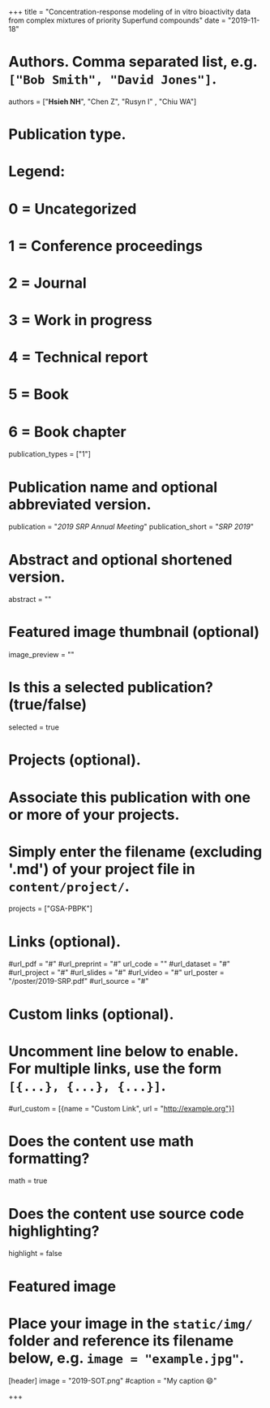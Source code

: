 +++
title = "Concentration-response modeling of in vitro bioactivity data from complex mixtures of priority Superfund compounds"
date = "2019-11-18"

# Authors. Comma separated list, e.g. `["Bob Smith", "David Jones"]`.
authors = ["**Hsieh NH**", "Chen Z", "Rusyn I" , "Chiu WA"]

# Publication type.
# Legend:
# 0 = Uncategorized
# 1 = Conference proceedings
# 2 = Journal
# 3 = Work in progress
# 4 = Technical report
# 5 = Book
# 6 = Book chapter
publication_types = ["1"]

# Publication name and optional abbreviated version.
publication = "*2019 SRP Annual Meeting*"
publication_short = "*SRP 2019*"

# Abstract and optional shortened version.
abstract = ""

# Featured image thumbnail (optional)
image_preview = ""

# Is this a selected publication? (true/false)
selected = true

# Projects (optional).
#   Associate this publication with one or more of your projects.
#   Simply enter the filename (excluding '.md') of your project file in `content/project/`.
projects = ["GSA-PBPK"]

# Links (optional).
#url_pdf = "#"
#url_preprint = "#"
url_code = ""
#url_dataset = "#"
#url_project = "#"
#url_slides = "#"
#url_video = "#"
url_poster = "/poster/2019-SRP.pdf"
#url_source = "#"

# Custom links (optional).
#   Uncomment line below to enable. For multiple links, use the form `[{...}, {...}, {...}]`.
#url_custom = [{name = "Custom Link", url = "http://example.org"}]

# Does the content use math formatting?
math = true

# Does the content use source code highlighting?
highlight = false

# Featured image
# Place your image in the `static/img/` folder and reference its filename below, e.g. `image = "example.jpg"`.
[header]
image = "2019-SOT.png"
#caption = "My caption :smile:"

+++